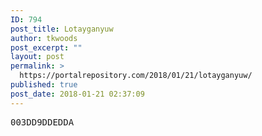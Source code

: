 ```yaml
---
ID: 794
post_title: Lotayganyuw
author: tkwoods
post_excerpt: ""
layout: post
permalink: >
  https://portalrepository.com/2018/01/21/lotayganyuw/
published: true
post_date: 2018-01-21 02:37:09
---
```

<pre>003DD9DDEDDA</pre>
